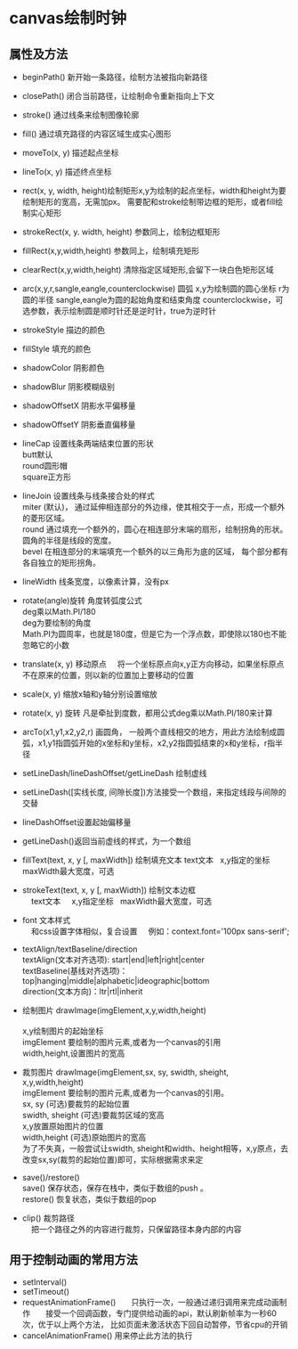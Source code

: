 # canvas绘制时钟

## 属性及方法

  - beginPath() 新开始一条路径，绘制方法被指向新路径
  - closePath() 闭合当前路径，让绘制命令重新指向上下文
  - stroke() 通过线条来绘制图像轮廓
  - fill() 通过填充路径的内容区域生成实心图形
  - moveTo(x, y) 描述起点坐标
  - lineTo(x, y) 描述终点坐标
  - rect(x, y, width, height)绘制矩形x,y为绘制的起点坐标，width和height为要绘制矩形的宽高，无需加px。 
      需要配和stroke绘制带边框的矩形，或者fill绘制实心矩形
  - strokeRect(x, y. width, height) 参数同上，绘制边框矩形
  - fillRect(x,y,width,height) 参数同上，绘制填充矩形
  - clearRect(x,y,width,height) 清除指定区域矩形,会留下一块白色矩形区域
  - arc(x,y,r,sangle,eangle,counterclockwise) 
       圆弧 x,y为绘制圆的圆心坐标  r为圆的半径  sangle,eangle为圆的起始角度和结束角度  counterclockwise，可选参数，表示绘制圆是顺时针还是逆时针，true为逆时针
  - strokeStyle 描边的颜色   
  - fillStyle 填充的颜色
  - shadowColor 阴影颜色
  - shadowBlur 阴影模糊级别
  - shadowOffsetX 阴影水平偏移量
  - shadowOffsetY 阴影垂直偏移量
  - lineCap 设置线条两端结束位置的形状 
      <br> butt默认 <br> round圆形帽 <br> square正方形
  - lineJoin 设置线条与线条接合处的样式
      <br> miter (默认)， 通过延伸相连部分的外边缘，使其相交于一点，形成一个额外的菱形区域。
      <br> round 通过填充一个额外的，圆心在相连部分末端的扇形，绘制拐角的形状。 圆角的半径是线段的宽度。
      <br> bevel 在相连部分的末端填充一个额外的以三角形为底的区域， 每个部分都有各自独立的矩形拐角。
    
  - lineWidth 线条宽度，以像素计算，没有px
  - rotate(angle)旋转  角度转弧度公式
        <br> deg乘以Math.PI/180
        <br> deg为要绘制的角度
        <br> Math.PI为圆周率，也就是180度，但是它为一个浮点数，即使除以180也不能忽略它的小数

  - translate(x, y) 移动原点
      将一个坐标原点向x,y正方向移动，如果坐标原点不在原来的位置，则以新的位置加上要移动的位置
  - scale(x, y) 缩放x轴和y轴分别设置缩放
  - rotate(x, y) 旋转 凡是牵扯到度数，都用公式deg乘以Math.PI/180来计算

  - arcTo(x1,y1,x2,y2,r) 画圆角，
    一般两个直线相交的地方，用此方法绘制成圆弧，x1,y1指圆弧开始的x坐标和y坐标，x2,y2指圆弧结束的x和y坐标，r指半径

 - setLineDash/lineDashOffset/getLineDash 绘制虚线
 - setLineDash([实线长度, 间隙长度])方法接受一个数组，来指定线段与间隙的交替
 - lineDashOffset设置起始偏移量
 - getLineDash()返回当前虚线的样式，为一个数组

 - fillText(text, x, y [, maxWidth]) 绘制填充文本 
    text文本
    x,y指定的坐标
    maxWidth最大宽度，可选
 - strokeText(text, x, y [, maxWidth]) 绘制文本边框 <br> 
    text文本
    x,y指定坐标
    maxWidth最大宽度，可选
 - font 文本样式 <br> 
    和css设置字体相似，复合设置
    例如：context.font='100px sans-serif';

 - textAlign/textBaseline/direction <br> 
    textAlign(文本对齐选项): start|end|left|right|center 
    <br> textBaseline(基线对齐选项)：top|hanging|middle|alphabetic|ideographic|bottom 
    <br> direction(文本方向)：ltr|rtl|inherit

- 绘制图片 drawImage(imgElement,x,y,width,height) <br> 
    <br>x,y绘制图片的起始坐标
    <br>imgElement 要绘制的图片元素,或者为一个canvas的引用
    <br>width,height,设置图片的宽高

- 裁剪图片 drawImage(imgElement,sx, sy, swidth, sheight, x,y,width,height) <br> 
  imgElement 要绘制的图片元素,或者为一个canvas的引用。<br> sx, sy (可选)要裁剪的起始位置
    <br>swidth, sheight (可选)要裁剪区域的宽高
    <br>x,y放置原始图片的位置
    <br>width,height (可选)原始图片的宽高
    <br>为了不失真，一般尝试让swidth, sheight和width、height相等，x,y原点，去改变sx,sy(裁剪的起始位置)即可，实际根据需求来定

- save()/restore() <br>
    save() 保存状态，保存在栈中，类似于数组的push 。<br>restore() 恢复状态，类似于数组的pop

- clip() 裁剪路径 <br>
    把一个路径之外的内容进行裁剪，只保留路径本身内部的内容

## 用于控制动画的常用方法
-  setInterval()
-  setTimeout()
-  requestAnimationFrame()
      只执行一次，一般通过递归调用来完成动画制作
      接受一个回调函数，专门提供给动画的api，默认刷新帧率为一秒60次，优于以上两个方法，
      比如页面未激活状态下回自动暂停，节省cpu的开销
-  cancelAnimationFrame() 用来停止此方法的执行

